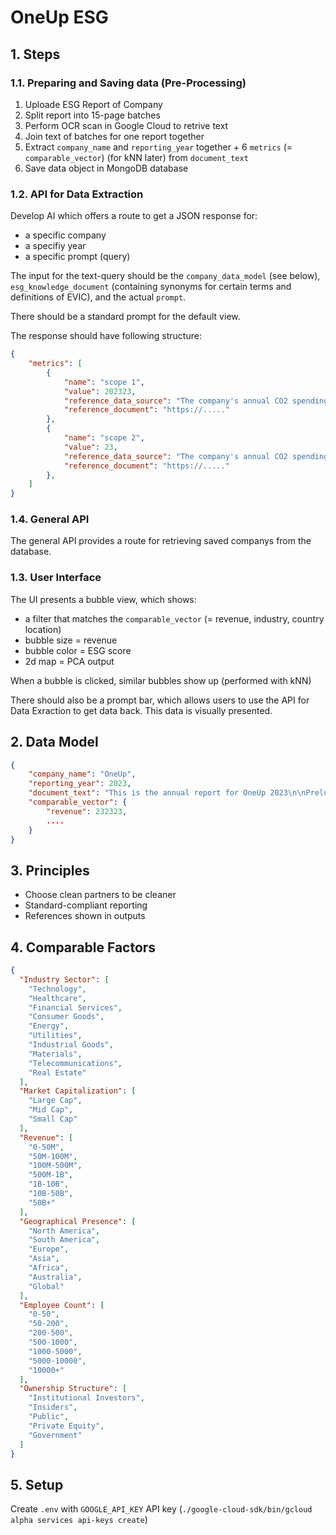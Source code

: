 # OneUp ESG

## 1. Steps

### 1.1. Preparing and Saving data (Pre-Processing)
1. Uploade ESG Report of Company
2. Split report into 15-page batches
3. Perform OCR scan in Google Cloud to retrive text
4. Join text of batches for one report together
5. Extract `company_name` and `reporting_year` together + 6 `metrics` (= `comparable_vector`) (for kNN later) from `document_text`
6. Save data object in MongoDB database

### 1.2. API for Data Extraction
Develop AI which offers a route to get a JSON response for:
   - a specific company
   - a specifiy year
   - a specific prompt (query)

The input for the text-query should be the `company_data_model` (see below), `esg_knowledge_document` (containing synonyms for certain terms and definitions of EVIC), and the actual `prompt`.

There should be a standard prompt for the default view.

The response should have following structure:

```json
{
    "metrics": [
        {
            "name": "scope 1",
            "value": 202323,
            "reference_data_source": "The company's annual CO2 spending are ....",
            "reference_document": "https://....."
        },
        {
            "name": "scope 2",
            "value": 23,
            "reference_data_source": "The company's annual CO2 spending are ....",
            "reference_document": "https://....."
        },
    ]
}
```


### 1.4. General API
The general API provides a route for retrieving saved companys from the database.

### 1.3. User Interface
The UI presents a bubble view, which shows:
   - a filter that matches the `comparable_vector` (= revenue, industry, country location)
   - bubble size = revenue
   - bubble color = ESG score
   - 2d map = PCA output

When a bubble is clicked, similar bubbles show up (performed with kNN)

There should also be a prompt bar, which allows users to use the API for Data Exraction to get data back. This data is visually presented.

## 2. Data Model
```json
{
    "company_name": "OneUp",
    "reporting_year": 2023,
    "document_text": "This is the annual report for OneUp 2023\n\nPrelog...",
    "comparable_vector": {
        "revenue": 232323,
        ....
    }
}
```

## 3. Principles
- Choose clean partners to be cleaner
- Standard-compliant reporting 
- References shown in outputs

## 4. Comparable Factors
```json
{
  "Industry Sector": [
    "Technology",
    "Healthcare",
    "Financial Services",
    "Consumer Goods",
    "Energy",
    "Utilities",
    "Industrial Goods",
    "Materials",
    "Telecommunications",
    "Real Estate"
  ],
  "Market Capitalization": [
    "Large Cap",
    "Mid Cap",
    "Small Cap"
  ],
  "Revenue": [
    "0-50M",
    "50M-100M",
    "100M-500M",
    "500M-1B",
    "1B-10B",
    "10B-50B",
    "50B+"
  ],
  "Geographical Presence": [
    "North America",
    "South America",
    "Europe",
    "Asia",
    "Africa",
    "Australia",
    "Global"
  ],
  "Employee Count": [
    "0-50",
    "50-200",
    "200-500",
    "500-1000",
    "1000-5000",
    "5000-10000",
    "10000+"
  ],
  "Ownership Structure": [
    "Institutional Investors",
    "Insiders",
    "Public",
    "Private Equity",
    "Government"
  ]
}
```

## 5. Setup
Create `.env` with `GOOGLE_API_KEY` API key (`./google-cloud-sdk/bin/gcloud alpha services api-keys create`)